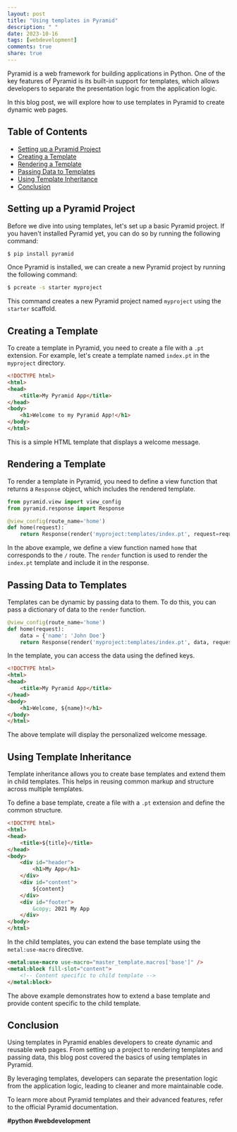 ```yaml
---
layout: post
title: "Using templates in Pyramid"
description: " "
date: 2023-10-16
tags: [webdevelopment]
comments: true
share: true
---
```


Pyramid is a web framework for building applications in Python. One of the key features of Pyramid is its built-in support for templates, which allows developers to separate the presentation logic from the application logic.

In this blog post, we will explore how to use templates in Pyramid to create dynamic web pages.

## Table of Contents
- [Setting up a Pyramid Project](#setting-up-a-pyramid-project)
- [Creating a Template](#creating-a-template)
- [Rendering a Template](#rendering-a-template)
- [Passing Data to Templates](#passing-data-to-templates)
- [Using Template Inheritance](#using-template-inheritance)
- [Conclusion](#conclusion)

## Setting up a Pyramid Project

Before we dive into using templates, let's set up a basic Pyramid project. If you haven't installed Pyramid yet, you can do so by running the following command:

```bash
$ pip install pyramid
```

Once Pyramid is installed, we can create a new Pyramid project by running the following command:

```bash
$ pcreate -s starter myproject
```

This command creates a new Pyramid project named `myproject` using the `starter` scaffold.

## Creating a Template

To create a template in Pyramid, you need to create a file with a `.pt` extension. For example, let's create a template named `index.pt` in the `myproject` directory.

```html
<!DOCTYPE html>
<html>
<head>
    <title>My Pyramid App</title>
</head>
<body>
    <h1>Welcome to my Pyramid App!</h1>
</body>
</html>
```

This is a simple HTML template that displays a welcome message.

## Rendering a Template

To render a template in Pyramid, you need to define a view function that returns a `Response` object, which includes the rendered template.

```python
from pyramid.view import view_config
from pyramid.response import Response

@view_config(route_name='home')
def home(request):
    return Response(render('myproject:templates/index.pt', request=request))
```

In the above example, we define a view function named `home` that corresponds to the `/` route. The `render` function is used to render the `index.pt` template and include it in the response.

## Passing Data to Templates

Templates can be dynamic by passing data to them. To do this, you can pass a dictionary of data to the `render` function.

```python
@view_config(route_name='home')
def home(request):
    data = {'name': 'John Doe'}
    return Response(render('myproject:templates/index.pt', data, request=request))
```

In the template, you can access the data using the defined keys.

```html
<!DOCTYPE html>
<html>
<head>
    <title>My Pyramid App</title>
</head>
<body>
    <h1>Welcome, ${name}!</h1>
</body>
</html>
```

The above template will display the personalized welcome message.

## Using Template Inheritance

Template inheritance allows you to create base templates and extend them in child templates. This helps in reusing common markup and structure across multiple templates.

To define a base template, create a file with a `.pt` extension and define the common structure.

```html
<!DOCTYPE html>
<html>
<head>
    <title>${title}</title>
</head>
<body>
    <div id="header">
        <h1>My App</h1>
    </div>
    <div id="content">
        ${content}
    </div>
    <div id="footer">
        &copy; 2021 My App
    </div>
</body>
</html>
```

In the child templates, you can extend the base template using the `metal:use-macro` directive.

```html
<metal:use-macro use-macro="master_template.macros['base']" />
<metal:block fill-slot="content">
    <!-- Content specific to child template -->
</metal:block>
```

The above example demonstrates how to extend a base template and provide content specific to the child template.

## Conclusion

Using templates in Pyramid enables developers to create dynamic and reusable web pages. From setting up a project to rendering templates and passing data, this blog post covered the basics of using templates in Pyramid.

By leveraging templates, developers can separate the presentation logic from the application logic, leading to cleaner and more maintainable code.

To learn more about Pyramid templates and their advanced features, refer to the official Pyramid documentation.

**#python #webdevelopment**